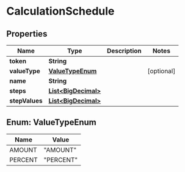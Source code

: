 
# CalculationSchedule

## Properties
Name | Type | Description | Notes
------------ | ------------- | ------------- | -------------
**token** | **String** |  | 
**valueType** | [**ValueTypeEnum**](#ValueTypeEnum) |  |  [optional]
**name** | **String** |  | 
**steps** | [**List&lt;BigDecimal&gt;**](BigDecimal.md) |  | 
**stepValues** | [**List&lt;BigDecimal&gt;**](BigDecimal.md) |  | 


<a name="ValueTypeEnum"></a>
## Enum: ValueTypeEnum
Name | Value
---- | -----
AMOUNT | &quot;AMOUNT&quot;
PERCENT | &quot;PERCENT&quot;



